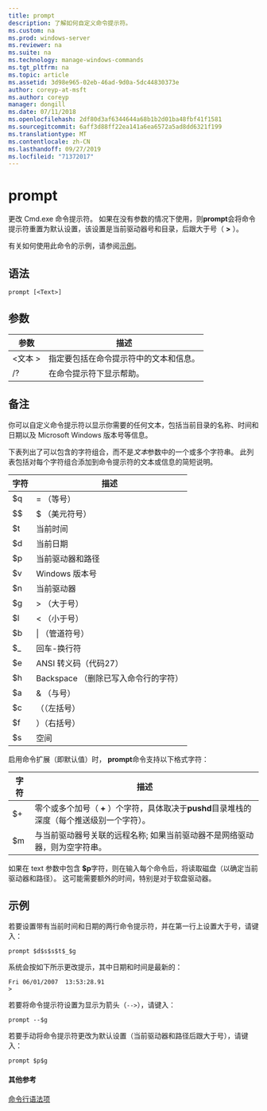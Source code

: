 ```yaml
---
title: prompt
description: 了解如何自定义命令提示符。
ms.custom: na
ms.prod: windows-server
ms.reviewer: na
ms.suite: na
ms.technology: manage-windows-commands
ms.tgt_pltfrm: na
ms.topic: article
ms.assetid: 3d98e965-02eb-46ad-9d0a-5dc44830373e
author: coreyp-at-msft
ms.author: coreyp
manager: dongill
ms.date: 07/11/2018
ms.openlocfilehash: 2df80d3af6344644a68b1b2d01ba48fbf41f1581
ms.sourcegitcommit: 6aff3d88ff22ea141a6ea6572a5ad8dd6321f199
ms.translationtype: MT
ms.contentlocale: zh-CN
ms.lasthandoff: 09/27/2019
ms.locfileid: "71372017"
---
```

# <a name="prompt"></a>prompt



更改 Cmd.exe 命令提示符。 如果在没有参数的情况下使用，则**prompt**会将命令提示符重置为默认设置，该设置是当前驱动器号和目录，后跟大于号（ **>** ）。

有关如何使用此命令的示例，请参阅[示例](#BKMK_examples)。

## <a name="syntax"></a>语法

```
prompt [<Text>]
```

## <a name="parameters"></a>参数

|参数|描述|
|---------|-----------|
|\<文本 >|指定要包括在命令提示符中的文本和信息。|
|/?|在命令提示符下显示帮助。|

## <a name="remarks"></a>备注

你可以自定义命令提示符以显示你需要的任何文本，包括当前目录的名称、时间和日期以及 Microsoft Windows 版本号等信息。

下表列出了可以包含的字符组合，而不是*文本*参数中的一个或多个字符串。 此列表包括对每个字符组合添加到命令提示符的文本或信息的简短说明。  

| 字符 |                                 描述                                 |
|-----------|-----------------------------------------------------------------------------|
|    $q     |                               = （等号）                                |
|    $$     |                               $ （美元符号）                               |
|    $t     |                                当前时间                                 |
|    $d     |                                当前日期                                 |
|    $p     |                           当前驱动器和路径                            |
|    $v     |                           Windows 版本号                            |
|    $n     |                                当前驱动器                                |
|    $g     |                            > （大于号）                            |
|    $l     |                             < （小于号）                              |
|    $b     |                              \| （管道符号）                               |
|    $_     |                               回车-换行符                                |
|    $e     |                         ANSI 转义码（代码27）                          |
|    $h     | Backspace （删除已写入命令行的字符） |
|    $a     |                                & （与号）                                |
|    $c     |                            （（左括号）                             |
|    $f     |                            ）（右括号）                            |
|    $s     |                                    空间                                    |

启用命令扩展（即默认值）时， **prompt**命令支持以下格式字符：  

|字符|描述|
|---------|-----------|
|$+|零个或多个加号（ **+** ）个字符，具体取决于**pushd**目录堆栈的深度（每个推送级别一个字符）。|
|$m|与当前驱动器号关联的远程名称; 如果当前驱动器不是网络驱动器，则为空字符串。|

如果在 text 参数中包含 **$p**字符，则在输入每个命令后，将读取磁盘（以确定当前驱动器和路径）。 这可能需要额外的时间，特别是对于软盘驱动器。

## <a name="BKMK_examples"></a>示例

若要设置带有当前时间和日期的两行命令提示符，并在第一行上设置大于号，请键入：
```
prompt $d$s$s$t$_$g 
```
系统会按如下所示更改提示，其中日期和时间是最新的：
```
Fri 06/01/2007  13:53:28.91
>
```
若要将命令提示符设置为显示为箭头（`-->`），请键入：
```
prompt --$g
```
若要手动将命令提示符更改为默认设置（当前驱动器和路径后跟大于号），请键入：
```
prompt $p$g
```

#### <a name="additional-references"></a>其他参考

[命令行语法项](command-line-syntax-key.md)

